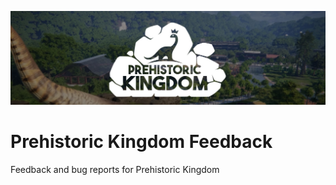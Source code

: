![Alt text](banner.jpg?raw=true "Prehistoric Kingdom")

# Prehistoric Kingdom Feedback
Feedback and bug reports for Prehistoric Kingdom

